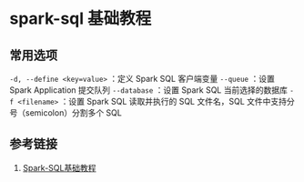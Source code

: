 # spark-sql  基础教程


## 常用选项

`-d, --define <key=value>` ：定义 Spark SQL 客户端变量
`--queue` ：设置 Spark Application 提交队列
`--database` ：设置 Spark SQL 当前选择的数据库 
`-f <filename>` ：设置 Spark SQL 读取并执行的 SQL 文件名，SQL 文件中支持分号（semicolon）分割多个 SQL



## 参考链接
1. [Spark-SQL基础教程](work/component/Big-Data/Apache-Spark/Spark-SQL基础教程.md)